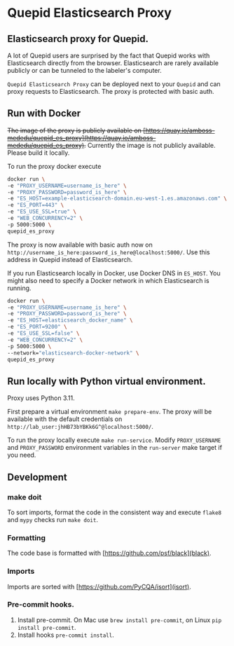 # Quepid Elasticsearch Proxy
## Elasticsearch proxy for Quepid.
A lot of Quepid users are surprised by the fact that Quepid
works with Elasticsearch directly from the browser. Elasticsearch are
rarely available publicly or can be tunneled to the labeler's computer.

`Quepid Elasticsearch Proxy` can be deployed next to your `Quepid` and can proxy requests to Elasticsearch. The proxy is protected with basic auth.


## Run with Docker
~~The image of the proxy is publicly available on [https://quay.io/amboss-mededu/quepid_es_proxy](https://quay.io/amboss-mededu/quepid_es_proxy).~~
Currently the image is not publicly available. Please build it locally.

To run the proxy docker execute
```bash
docker run \
-e "PROXY_USERNAME=username_is_here" \
-e "PROXY_PASSWORD=password_is_here" \
-e "ES_HOST=example-elasticsearch-domain.eu-west-1.es.amazonaws.com" \
-e "ES_PORT=443" \
-e "ES_USE_SSL=true" \
-e "WEB_CONCURRENCY=2" \
-p 5000:5000 \
quepid_es_proxy
```
The proxy is now available with basic auth now on `http://username_is_here:password_is_here@localhost:5000/`.
Use this address in Quepid instead of Elasticsearch.

If you run Elasticsearch locally in Docker, use Docker DNS in `ES_HOST`.
You might also need to specify a Docker network in which Elasticsearch is running.
```bash
docker run \
-e "PROXY_USERNAME=username_is_here" \
-e "PROXY_PASSWORD=password_is_here" \
-e "ES_HOST=elasticsearch_docker_name" \
-e "ES_PORT=9200" \
-e "ES_USE_SSL=false" \
-e "WEB_CONCURRENCY=2" \
-p 5000:5000 \
--network="elasticsearch-docker-network" \
quepid_es_proxy
```

## Run locally with Python virtual environment.

Proxy uses Python 3.11.

First prepare a virtual environment `make prepare-env`.
The proxy will be available with the default credentials on
`http://lab_user:jhHB73bYBKk6G^@localhost:5000/`.

To run the proxy locally execute `make run-service`. Modify `PROXY_USERNAME` and `PROXY_PASSWORD` environment variables in the `run-server` make target if you need.

## Development
### make doit
To sort imports, format the code in the consistent way and execute `flake8` and `mypy` checks run `make doit`.
### Formatting
The code base is formatted with [https://github.com/psf/black](black).
### Imports
Imports are sorted with [https://github.com/PyCQA/isort](isort).
### Pre-commit hooks.
1. Install pre-commit. On Mac use `brew install pre-commit`, on Linux `pip install pre-commit`.
2. Install hooks `pre-commit install`.
